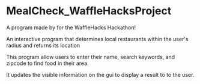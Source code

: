 # MealCheck_WaffleHacksProject
A program made by for the WaffleHacks Hackathon!

An interactive program that determines local restaurants within the user's radius and returns its location

This program allow users to enter their name, search keywords, and zipcode to find food in their area. 

It updates the visible information on the gui to display a result to to the user.

